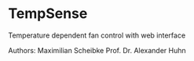# TempSense
Temperature dependent fan control with web interface

Authors:
Maximilian Scheibke
Prof. Dr. Alexander Huhn
